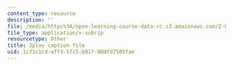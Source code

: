 ```yaml
---
content_type: resource
description: ''
file: /media/https%3A/open-learning-course-data-rc.s3.amazonaws.com/2-003sc-engineering-dynamics-fall-2011/1c71c1cdaff35fc5b91f00dfd7505fae_NHedXxUO-Bg.vtt
file_type: application/x-subrip
resourcetype: Other
title: 3play caption file
uid: 1c71c1cd-aff3-5fc5-b91f-00dfd7505fae
---
```

